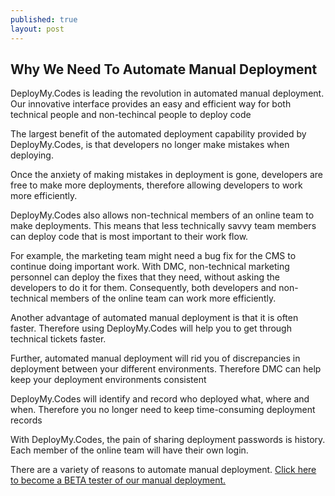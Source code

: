 ```yaml
---
published: true
layout: post
---
```


## Why We Need To Automate Manual Deployment
 
DeployMy.Codes is leading the revolution in automated manual deployment.  Our innovative interface provides an easy and efficient way for both technical people and non-techincal people to deploy code
 
The largest benefit of the automated deployment capability provided by DeployMy.Codes, is that developers no longer make mistakes when deploying.
 
Once the anxiety of making mistakes in deployment is gone, developers are free to make more deployments, therefore allowing developers to work more efficiently.
 
DeployMy.Codes also allows non-technical members of an online team to make deployments.  This means that less technically savvy team members can deploy code that is most important to their work flow.
 
For example, the marketing team might need a bug fix for the CMS to continue doing important work.  With DMC, non-technical marketing personnel can deploy the fixes that they need, without asking the developers to do it for them.  Consequently, both developers and non-technical members of the online team can work more efficiently.
 
Another advantage of automated manual deployment is that it is often faster.  Therefore using DeployMy.Codes will help you to get through technical tickets faster.
 
Further, automated manual deployment will rid you of discrepancies in deployment between your different environments.  Therefore DMC can help keep your deployment environments consistent 
 
DeployMy.Codes will identify and record who deployed what, where and when.  Therefore you no longer need to keep time-consuming deployment records
 
With DeployMy.Codes, the pain of sharing deployment passwords is history.  Each member of the online team will have their own login.
 
There are a variety of reasons to automate manual deployment.  [Click here to become a BETA tester of our manual deployment.](http://www.deploymy.codes/)